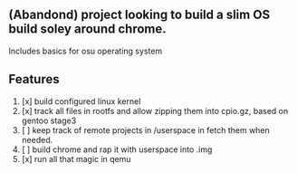 (Abandond) project looking to build a slim OS build soley around chrome.
---

Includes basics for osu operating system  

## Features
1. [x] build configured linux kernel  
2. [x] track all files in rootfs and allow zipping them into cpio.gz, based
on gentoo stage3  
3. [ ] keep track of remote projects in /userspace in fetch them when
needed.  
4. [ ] build chrome and rap it with userspace into .img  
5. [x] run all that magic in qemu  

